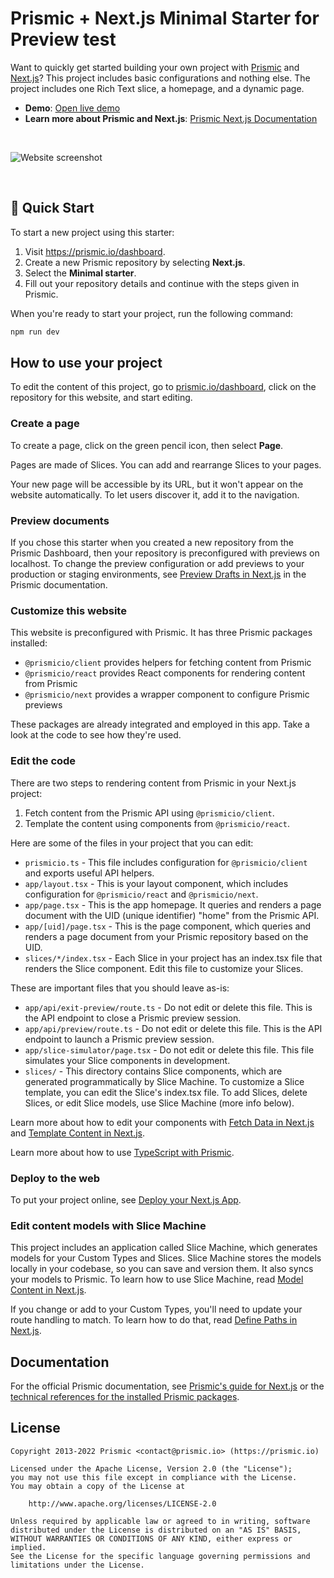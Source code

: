 # Prismic + Next.js Minimal Starter for Preview test

Want to quickly get started building your own project with [Prismic][prismic] and [Next.js][nextjs]? This project includes basic configurations and nothing else. The project includes one Rich Text slice, a homepage, and a dynamic page.

- **Demo**: [Open live demo][live-demo]
- **Learn more about Prismic and Next.js**: [Prismic Next.js Documentation][prismic-docs]

&nbsp;

![Website screenshot](https://user-images.githubusercontent.com/31219208/228821412-fdde92b2-c13c-4287-b799-611fa96a5fd6.png)

&nbsp;

## 🚀 Quick Start

To start a new project using this starter:

1. Visit <https://prismic.io/dashboard>.
2. Create a new Prismic repository by selecting **Next.js**.
3. Select the **Minimal starter**.
4. Fill out your repository details and continue with the steps given in Prismic.

When you're ready to start your project, run the following command:

```sh
npm run dev
```

## How to use your project

To edit the content of this project, go to [prismic.io/dashboard](https://prismic.io/dashboard), click on the repository for this website, and start editing.

### Create a page

To create a page, click on the green pencil icon, then select **Page**.

Pages are made of Slices. You can add and rearrange Slices to your pages.

Your new page will be accessible by its URL, but it won't appear on the website automatically. To let users discover it, add it to the navigation.

### Preview documents

If you chose this starter when you created a new repository from the Prismic Dashboard, then your repository is preconfigured with previews on localhost. To change the preview configuration or add previews to your production or staging environments, see [Preview Drafts in Next.js](https://prismic.io/docs/technologies/preview-content-nextjs) in the Prismic documentation.

### Customize this website

This website is preconfigured with Prismic. It has three Prismic packages installed:

- `@prismicio/client` provides helpers for fetching content from Prismic
- `@prismicio/react` provides React components for rendering content from Prismic
- `@prismicio/next` provides a wrapper component to configure Prismic previews

These packages are already integrated and employed in this app. Take a look at the code to see how they're used.

### Edit the code

There are two steps to rendering content from Prismic in your Next.js project:

1. Fetch content from the Prismic API using `@prismicio/client`.
2. Template the content using components from `@prismicio/react`.

Here are some of the files in your project that you can edit:

- `prismicio.ts` - This file includes configuration for `@prismicio/client` and exports useful API helpers.
- `app/layout.tsx` - This is your layout component, which includes configuration for `@prismicio/react` and `@prismicio/next`.
- `app/page.tsx` - This is the app homepage. It queries and renders a page document with the UID (unique identifier) "home" from the Prismic API.
- `app/[uid]/page.tsx` - This is the page component, which queries and renders a page document from your Prismic repository based on the UID.
- `slices/*/index.tsx` - Each Slice in your project has an index.tsx file that renders the Slice component. Edit this file to customize your Slices.

These are important files that you should leave as-is:

- `app/api/exit-preview/route.ts` - Do not edit or delete this file. This is the API endpoint to close a Prismic preview session.
- `app/api/preview/route.ts` - Do not edit or delete this file. This is the API endpoint to launch a Prismic preview session.
- `app/slice-simulator/page.tsx` - Do not edit or delete this file. This file simulates your Slice components in development.
- `slices/` - This directory contains Slice components, which are generated programmatically by Slice Machine. To customize a Slice template, you can edit the Slice's index.tsx file. To add Slices, delete Slices, or edit Slice models, use Slice Machine (more info below).

Learn more about how to edit your components with [Fetch Data in Next.js](https://prismic.io/docs/technologies/fetch-data-nextjs) and [Template Content in Next.js](https://prismic.io/docs/technologies/template-content-nextjs).

Learn more about how to use [TypeScript with Prismic](https://prismic.io/docs/typescript-nextjs).

### Deploy to the web

To put your project online, see [Deploy your Next.js App](https://prismic.io/docs/technologies/deploy-nextjs).

### Edit content models with Slice Machine

This project includes an application called Slice Machine, which generates models for your Custom Types and Slices. Slice Machine stores the models locally in your codebase, so you can save and version them. It also syncs your models to Prismic. To learn how to use Slice Machine, read [Model Content in Next.js](https://prismic.io/docs/technologies/model-content-nextjs).

If you change or add to your Custom Types, you'll need to update your route handling to match. To learn how to do that, read [Define Paths in Next.js](https://prismic.io/docs/technologies/define-paths-nextjs).

## Documentation

For the official Prismic documentation, see [Prismic's guide for Next.js][prismic-docs] or the [technical references for the installed Prismic packages](https://prismic.io/docs/technologies/technical-references).

## License

```
Copyright 2013-2022 Prismic <contact@prismic.io> (https://prismic.io)

Licensed under the Apache License, Version 2.0 (the "License");
you may not use this file except in compliance with the License.
You may obtain a copy of the License at

    http://www.apache.org/licenses/LICENSE-2.0

Unless required by applicable law or agreed to in writing, software
distributed under the License is distributed on an "AS IS" BASIS,
WITHOUT WARRANTIES OR CONDITIONS OF ANY KIND, either express or implied.
See the License for the specific language governing permissions and
limitations under the License.
```

[prismic]: https://prismic.io/
[prismic-docs]: https://prismic.io/docs/technologies/nextjs
[prismic-sign-up]: https://prismic.io/dashboard/signup
[nextjs]: https://nextjs.org/
[live-demo]: https://nextjs-starter-prismic-minimal.vercel.app/
